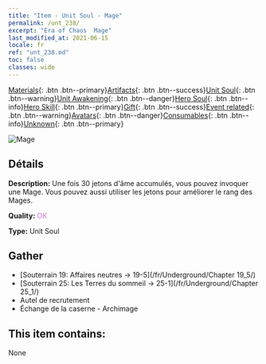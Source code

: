 ```yaml
---
title: "Item - Unit Soul - Mage"
permalink: /unt_238/
excerpt: "Era of Chaos  Mage"
last_modified_at: 2021-06-15
locale: fr
ref: "unt_238.md"
toc: false
classes: wide
---
```

 [Materials](/ItemsFR/){: .btn .btn--primary}[Artifacts](/ItemsFR/Artifacts/){: .btn .btn--success}[Unit Soul](/ItemsFR/UnitSoul/){: .btn .btn--warning}[Unit Awakening](/ItemsFR/UnitAwakening/){: .btn .btn--danger}[Hero Soul](/ItemsFR/HeroSoul/){: .btn .btn--info}[Hero Skill](/ItemsFR/HeroSkill/){: .btn .btn--primary}[Gift](/ItemsFR/Gift/){: .btn .btn--success}[Event related](/ItemsFR/Events/){: .btn .btn--warning}[Avatars](/ItemsFR/Avatars/){: .btn .btn--danger}[Consumables](/ItemsFR/Consumables/){: .btn .btn--info}[Unknown](/ItemsFR/Unknown/){: .btn .btn--primary}

 ![Mage](/images/u/ti_dafashi.jpg)

## Détails
 **Description:** Une fois 30 jetons d'âme accumulés, vous pouvez invoquer une Mage. Vous pouvez aussi utiliser les jetons pour améliorer le rang des Mages.

 **Quality:** <span style="color: #DA70D6">OK</span>

 **Type:** Unit Soul

## Gather

*    [Souterrain 19: Affaires neutres -> 19-5](/fr/Underground/Chapter 19_5/) 
*    [Souterrain 25: Les Terres du sommeil -> 25-1](/fr/Underground/Chapter 25_1/) 
*    Autel de recrutement 
*    Échange de la caserne - Archimage 

## This item contains:

  None

